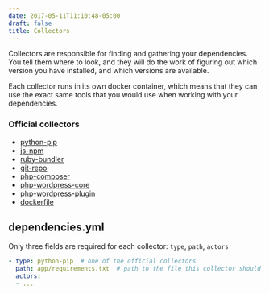 ```yaml
---
date: 2017-05-11T11:10:48-05:00
draft: false
title: Collectors
---
```


Collectors are responsible for finding and gathering your dependencies. You tell
them where to look, and they will do the work of figuring out which version you
have installed, and which versions are available.

Each collector runs in its own docker container, which means that they can use
the exact same tools that you would use when working with your dependencies.

### Official collectors

- [python-pip](python-pip)
- [js-npm](js-npm)
- [ruby-bundler](ruby-bundler)
- [git-repo](git-repo)
- [php-composer](php-composer)
- [php-wordpress-core](php-wordpress-core)
- [php-wordpress-plugin](php-wordpress-plugin)
- [dockerfile](dockerfile)

## dependencies.yml

Only three fields are required for each collector: `type`, `path`, `actors`

```yaml
- type: python-pip  # one of the official collectors
  path: app/requirements.txt  # path to the file this collector should use
  actors:
  - ...
```
